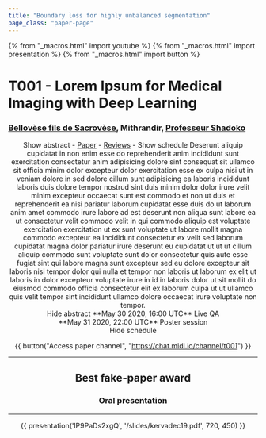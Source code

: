 ```yaml
---
title: "Boundary loss for highly unbalanced segmentation"
page_class: "paper-page"
---
```


{% from "_macros.html" import youtube %}
{% from "_macros.html" import presentation %}
{% from "_macros.html" import button %}

# T001 - Lorem Ipsum for Medical Imaging with Deep Learning


### [Bellovèse fils de Sacrovèse](https://chat.midl.io/direct/hkervadec), Mithrandir, [Professeur Shadoko](https://chat.midl.io/direct/ismail.ben.ayed)

<center><a class="toggle_visibility" data-selector=".paper_abstract" data-level="3">Show abstract</a>
                - <a href="http://proceedings.mlr.press/v102/">Paper</a>
                - <a href="https://openreview.net/group?id=MIDL.io/2020/Conference">Reviews</a>
                - <a class="toggle_visibility" data-selector=".paper_qa" data-level="3">Show schedule</a>

<span class="paper_abstract">
        Deserunt aliquip cupidatat in non enim esse do reprehenderit anim incididunt sunt exercitation consectetur anim adipisicing dolore sint consequat sit ullamco sit officia minim dolor excepteur dolor exercitation esse ex culpa nisi ut in veniam dolore in sed dolore cillum sunt adipisicing ea laboris incididunt laboris duis dolore tempor nostrud sint duis minim dolor dolor irure velit minim excepteur occaecat sunt est commodo et non ut duis et reprehenderit ea nisi pariatur laborum cupidatat esse duis do ut laborum anim amet commodo irure labore ad est deserunt non aliqua sunt labore ea ut consectetur velit commodo velit in qui commodo aliquip est voluptate exercitation exercitation ut ex sunt voluptate ut labore mollit magna commodo excepteur ea incididunt consectetur ex velit sed laborum cupidatat magna dolor pariatur irure deserunt eu cupidatat ut ut ut cillum aliquip commodo sunt voluptate sunt dolor consectetur quis aute esse fugiat sint qui labore magna sunt excepteur sed eu dolore excepteur sit laboris nisi tempor dolor qui nulla et tempor non laboris ut laborum ex elit ut laboris in dolor excepteur voluptate irure in id in laboris dolor ut sit mollit do eiusmod commodo officia consectetur elit ex laborum culpa ut ut ullamco quis velit tempor sint incididunt ullamco dolore occaecat irure voluptate non tempor.
        <span class="actions">
  <br/>
  <a class="toggle_visibility" data-level="2">Hide abstract</a></span>
</span>

<span class="paper_qa">
        **May 30 2020, 16:00 UTC** Live QA
        <br>
        **May 31 2020, 22:00 UTC** Poster session
        <br/>
        <span class="actions"><a class="toggle_visibility" data-level="2">Hide schedule</a></span>
</span>

{{ button("Access paper channel", "https://chat.midl.io/channel/t001") }}

---

## Best fake-paper award
### Oral presentation

---

{{ presentation('lP9PaDs2xgQ', '/slides/kervadec19.pdf', 720, 450) }}